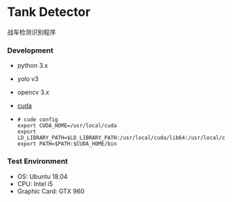 # Tank Detector
战车检测识别程序

### Development
* python 3.x
* yolo v3
* opencv 3.x
* [cuda](https://developer.nvidia.com/cuda-toolkit)
  
* ```
  # cude config
  export CUDA_HOME=/usr/local/cuda
  export LD_LIBRARY_PATH=$LD_LIBRARY_PATH:/usr/local/cuda/lib64:/usr/local/cuda/extras/CUPTI/lib64
  export PATH=$PATH:$CUDA_HOME/bin  
  ```

### Test Environment
* OS: Ubuntu 18.04
* CPU: Intel i5
* Graphic Card: GTX 960 